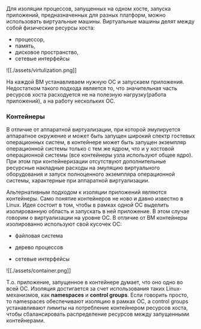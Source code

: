 Для изоляции процессов, запущенных на одном хосте, запуска приложений, предназначенных для разных платформ, можно использовать виртуальные машины. Виртуальные машины делят между собой физические ресурсы хоста:

- процессор,
- память,
- дисковое пространство,
- сетевые интерфейсы

![[./assets/virtulization.png]]

На каждой ВМ устанавливаем нужную ОС и запускаем приложения. Недостатком такого подхода является то, что значительная часть ресурсов хоста расходуется не на полезную нагрузку(работа приложений), а на работу нескольких ОС.

### Контейнеры

В отличие от аппаратной виртуализации, при которой эмулируется аппаратное окружение и может быть запущен широкий спектр гостевых операционных систем, в контейнере может быть запущен экземпляр операционной системы только с тем же ядром, что и у хостовой операционной системы (все контейнеры узла используют общее ядро). При этом при контейнеризации отсутствуют дополнительные ресурсные накладные расходы на эмуляцию виртуального оборудования и запуск полноценного экземпляра операционной системы, характерные при аппаратной виртуализации.

Альтернативным подходом к изоляции приложений являются контейнеры. Само понятие контейнеров не ново и давно известно в Linux. Идея состоит в том, чтобы в рамках одной ОС выделить изолированную область и запускать в ней приложение. В этом случае говорим о виртуализации на уровне ОС. В отличие от ВМ контейнеры изолированно используют свой кусочек ОС:

- файловая система
    
- дерево процессов
    
- сетевые интерфейсы


![[./assets/container.png]]

Т.о. приложение, запущенное в контейнере думает, что оно одно во всей ОС. Изоляция достигается за счет использования таких Linux-механизмов, как **namespaces** и **control groups**. Если говорить просто, то namespaces обеспечивают изоляцию в рамках ОС, а control groups устанавливают лимиты на потребление контейнером ресурсов хоста, чтобы сбалансировать распределение ресурсов между запущенными контейнерами.